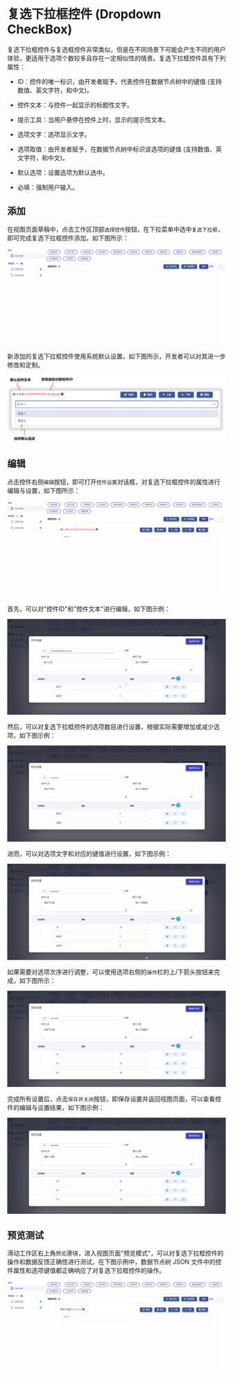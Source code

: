 # 复选下拉框控件 (Dropdown CheckBox)

复选下拉框控件与复选框控件非常类似，但是在不同场景下可能会产生不同的用户体验，更适用于选项个数较多且存在一定相似性的情景。复选下拉框控件具有下列属性：

* ID：控件的唯一标识，由开发者赋予，代表控件在数据节点树中的键值 (支持数值、英文字符，和中文)。

* 控件文本：与控件一起显示的标题性文字。

* 提示工具：当用户悬停在控件上时，显示的提示性文本。

* 选项文字：选项显示文字。

* 选项取值：由开发者赋予，在数据节点树中标识该选项的键值 (支持数值、英文字符，和中文)。

* 默认选项：设置选项为默认选中。

* 必填：强制用户输入。


## 添加

在视图页面草稿中，点击工作区顶部`选择控件`按钮，在下拉菜单中选中`复选下拉框`，即可完成复选下拉框控件添加，如下图所示：

![Matrix.OS](../../../../../media/os/tools/modelview/addmultipledrop.gif "添加复选下拉框控件")

新添加的复选下拉框控件使用系统默认设置，如下图所示，开发者可以对其进一步修改和定制。

![Matrix.OS](../../../../../media/os/tools/modelview/addmultipledrop.png "复选下拉框控件默认设置")

## 编辑

点击控件右侧`编辑`按钮，即可打开`控件设置`对话框，对复选下拉框控件的属性进行编辑与设置，如下图所示：

![Matrix.OS](../../../../../media/os/tools/modelview/editmultipledrop1.gif "编辑复选下拉框控件 - 打开控件设置对话框")

首先，可以对"控件ID"和"控件文本"进行编辑，如下图示例：

![Matrix.OS](../../../../../media/os/tools/modelview/editmultipledrop2.gif "编辑复选下拉框控件 - 控件ID与文本编辑")

然后，可以对复选下拉框控件的选项数目进行设置，根据实际需要增加或减少选项，如下图示例：

![Matrix.OS](../../../../../media/os/tools/modelview/editmultipledrop3.gif "编辑复选下拉框控件 - 设置选项数目")

进而，可以对选项文字和对应的键值进行设置，如下图示例：

![Matrix.OS](../../../../../media/os/tools/modelview/editmultipledrop4.gif "编辑复选下拉框控件 - 设置选项文字和键值")

如果需要对选项次序进行调整，可以使用选项右侧的`操作`栏的上/下箭头按钮来完成，如下图所示：

![Matrix.OS](../../../../../media/os/tools/modelview/editmultipledrop5.gif "编辑复选下拉框控件 - 调整选项次序")

完成所有设置后，点击`保存并关闭`按钮，即保存设置并返回视图页面，可以查看控件的编辑与设置结果，如下图示例：

![Matrix.OS](../../../../../media/os/tools/modelview/editmultipledrop6.gif "编辑复选下拉框控件 - 保存控件设置")

## 预览测试

滑动工作区右上角`预览`滑块，进入视图页面"预览模式"，可以对复选下拉框控件的操作和数据反馈正确性进行测试，在下图示例中，数据节点树 JSON 文件中的控件属性和选项键值都正确响应了对复选下拉框控件的操作。

![Matrix.OS](../../../../../media/os/tools/modelview/testmultipledrop.gif "测试复选下拉框控件")